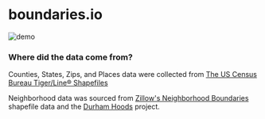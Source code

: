 # boundaries.io

![demo](http://i.imgur.com/syzYebz.gif)


### Where did the data come from?

Counties, States, Zips, and Places data were collected from
[The US Census Bureau Tiger/Line® Shapefiles](https://www.census.gov/geo/maps-data/data/tiger-line.html)

Neighborhood data was sourced from
[Zillow's Neighborhood Boundaries](http://www.zillow.com/howto/api/neighborhood-boundaries.htm) shapefile
data and the [Durham Hoods](http://durhamhoods.com/) project.